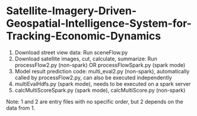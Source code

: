 # Satellite-Imagery-Driven-Geospatial-Intelligence-System-for-Tracking-Economic-Dynamics

1. Download street view data: Run sceneFlow.py
2. Download satellite images, cut, calculate, summarize: Run processFlow2.py (non-spark) OR processFlowSpark.py (spark mode)
3. Model result prediction code: multi_eval2.py (non-spark), automatically called by processFlow2.py, can also be executed independently
4. multiEvalHdfs.py (spark mode), needs to be executed on a spark server
5. calcMultiScoreSpark.py (spark mode), calcMultiScore.py (non-spark)

Note: 1 and 2 are entry files with no specific order, but 2 depends on the data from 1.
